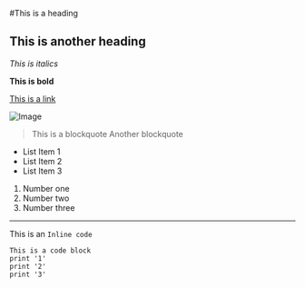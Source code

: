 #This is a heading

## This is another heading

*This is italics*

**This is bold**

[This is a link](https://canvas.ucsd.edu/)


![Image](https://post.medicalnewstoday.com/wp-content/uploads/sites/3/2020/02/322868_1100-800x825.jpg)

>This is a blockquote
>Another blockquote

* List Item 1
* List Item 2
* List Item 3

1. Number one
2. Number two
3. Number three

---

This is an `Inline code`
```
This is a code block
print '1'
print '2'
print '3'
```
